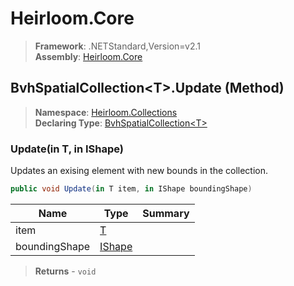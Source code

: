 # Heirloom.Core

> **Framework**: .NETStandard,Version=v2.1  
> **Assembly**: [Heirloom.Core][0]

## BvhSpatialCollection\<T>.Update (Method)

> **Namespace**: [Heirloom.Collections][0]  
> **Declaring Type**: [BvhSpatialCollection\<T>][1]

### Update(in T, in IShape)

Updates an exising element with new bounds in the collection.

```cs
public void Update(in T item, in IShape boundingShape)
```

| Name          | Type        | Summary |
|---------------|-------------|---------|
| item          | [T][2]      |         |
| boundingShape | [IShape][3] |         |

> **Returns** - `void`

[0]: ../../../Heirloom.Core.md
[1]: ../BvhSpatialCollection[T].md
[2]: ../T.md
[3]: ../../Heirloom.Geometry/IShape.md
